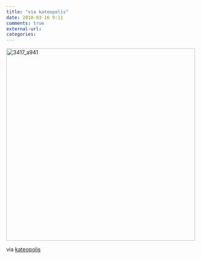 ```yaml
---
title: "via kateopolis"
date: 2010-03-16 9:11
comments: true
external-url:
categories:
---
```

[<img src="http://9.asset.soup.io/asset/0736/3417_a941.jpeg" width="500" height="509" alt="3417_a941" />][1]

via [kateopolis][2]

  [1]: http://kateoplis.tumblr.com/post/448863987/ben
  [2]: http://kateoplis.tumblr.com/post/448863987/ben
